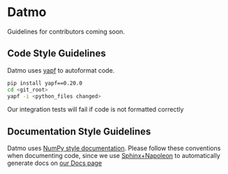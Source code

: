 # Datmo

Guidelines for contributors coming soon. 

## Code Style Guidelines
Datmo uses [yapf](https://github.com/google/yapf) to autoformat code.

``` bash
pip install yapf==0.20.0
cd <git_root>
yapf -i <python_files changed>
```

Our integration tests will fail if code is not formatted correctly

## Documentation Style Guidelines
Datmo uses [NumPy style documentation](https://github.com/numpy/numpy/blob/master/doc/HOWTO_DOCUMENT.rst.txt). Please follow these conventions when documenting code, since we use [Sphinx+Napoleon](http://www.sphinx-doc.org/en/stable/ext/napoleon.html) to automatically generate docs on [our Docs page](http://datmo.readthedocs.io/en/latest/)
